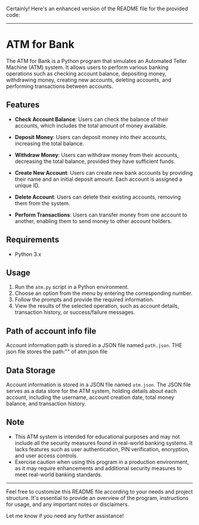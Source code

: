 
Certainly! Here's an enhanced version of the README file for the provided code:

---

# ATM for Bank

The ATM for Bank is a Python program that simulates an Automated Teller Machine (ATM) system. It allows users to perform various banking operations such as checking account balance, depositing money, withdrawing money, creating new accounts, deleting accounts, and performing transactions between accounts.

## Features

- **Check Account Balance**: Users can check the balance of their accounts, which includes the total amount of money available.

- **Deposit Money**: Users can deposit money into their accounts, increasing the total balance.

- **Withdraw Money**: Users can withdraw money from their accounts, decreasing the total balance, provided they have sufficient funds.

- **Create New Account**: Users can create new bank accounts by providing their name and an initial deposit amount. Each account is assigned a unique ID.

- **Delete Account**: Users can delete their existing accounts, removing them from the system.

- **Perform Transactions**: Users can transfer money from one account to another, enabling them to send money to other account holders.

## Requirements

- Python 3.x

## Usage

1. Run the `atm.py` script in a Python environment.
2. Choose an option from the menu by entering the corresponding number.
3. Follow the prompts and provide the required information.
4. View the results of the selected operation, such as account details, transaction history, or success/failure messages.


## Path of account info file
Account information  path is stored in a JSON file named `path.json`. THE json file stores the path:"" of atm.json file

## Data Storage
Account information is stored in a JSON file named `atm.json`. The JSON file serves as a data store for the ATM system, holding details about each account, including the username, account creation date, total money balance, and transaction history.

## Note

- This ATM system is intended for educational purposes and may not include all the security measures found in real-world banking systems. It lacks features such as user authentication, PIN verification, encryption, and user access controls.
- Exercise caution when using this program in a production environment, as it may require enhancements and additional security measures to meet real-world banking standards.

---

Feel free to customize this README file according to your needs and project structure. It's essential to provide an overview of the program, instructions for usage, and any important notes or disclaimers.

Let me know if you need any further assistance!
